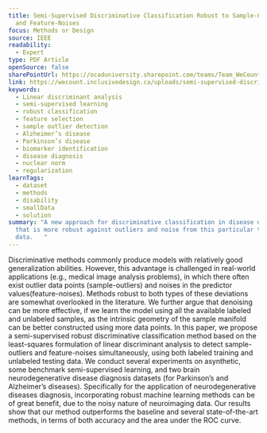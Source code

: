 ```yaml
---
title: Semi-Supervised Discriminative Classification Robust to Sample-Outliers
  and Feature-Noises
focus: Methods or Design
source: IEEE
readability:
  - Expert
type: PDF Article
openSource: false
sharePointUrl: https://ocaduniversity.sharepoint.com/teams/Team_WeCount/Shared%20Documents/Resources%20and%20Tools/Literature%20(curated)/Semi-Supervised%20Discriminative%20Classi%EF%AC%81cation%20Robust%20to%20Sample-Outliers%20and%20Feature-Noises.pdf
link: https://wecount.inclusivedesign.ca/uploads/semi-supervised-discriminative-classiﬁcation-robust-to-sample-outliers-and-feature-noises.pdf
keywords:
  - Linear discriminant analysis
  - semi-supervised learning
  - robust classification
  - feature selection
  - sample outlier detection
  - Alzheimer’s disease
  - Parkinson’s disease
  - biomarker identification
  - disease diagnosis
  - nuclear norm
  - regularization
learnTags:
  - dataset
  - methods
  - disability
  - smallData
  - solution
summary: "A new approach for discriminative classification in disease diagnosis
  that is more robust against outliers and noise from this particular type of
  data.   "
---
```

Discriminative methods commonly produce models with relatively good generalization abilities. However, this advantage is challenged in real-world applications (e.g., medical image analysis problems), in which there often exist outlier data points (sample-outliers) and noises in the predictor values(feature-noises). Methods robust to both types of these deviations are somewhat overlooked in the literature. We further argue that denoising can be more effective, if we learn the model using all the available labeled and unlabeled samples, as the intrinsic geometry of the sample manifold can be better constructed using more data points. In this paper, we propose a semi-supervised robust discriminative classification method based on the least-squares formulation of linear discriminant analysis to detect sample-outliers and feature-noises simultaneously, using both labeled training and unlabeled testing data. We conduct several experiments on asynthetic, some benchmark semi-supervised learning, and two brain neurodegenerative disease diagnosis datasets (for Parkinson’s and Alzheimer’s diseases). Specifically for the application of neurodegenerative diseases diagnosis, incorporating robust machine learning methods can be of great benefit, due to the noisy nature of neuroimaging data. Our results show that our method outperforms the baseline and several state-of-the-art methods, in terms of both accuracy and the area under the ROC curve.
